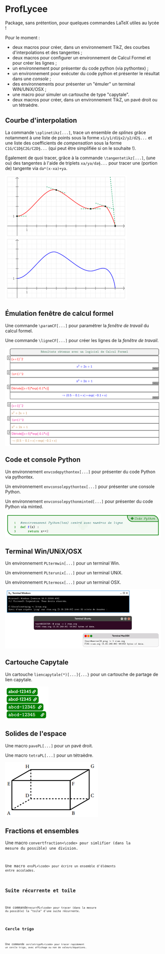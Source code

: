 # ProfLycee
Package, sans prétention, pour quelques commandes LaTeX utiles au lycée !

Pour le moment :

- deux macros pour créer, dans un environnement TikZ, des courbes d'interpolations et des tangentes ;
- deux macros pour configurer un environnement de Calcul Formel et pour créer les lignes ;
- un environnement pour présenter du code python (via pythontex) ;
- un environnement pour exécuter du code python et présenter le résultat dans une <i>console</i> ;
- des environnements pour présenter un "émuler" un terminal WIN/UNiX/OSX ;
- une macro pour simuler un cartouche de type "capytale".
- deux macros pour créer, dans un environnement TikZ, un pavé droit ou un tétraèdre.

## Courbe d'interpolation

La commande <code>\splinetikz[...]</code>, trace un ensemble de <i>splines</i> grâce notamment à une liste de points sous la forme <code>x1/y1/d1§x2/y2/d2§...</code> et une liste des coefficients de <i>compensation</i> sous la forme <code>C1G/C1D§C2G/C2D§...</code> (qui peut être simplifiée si on le souhaite !).

Également de quoi tracer, grâce à la commande <code>\tangentetikz[...]</code>, (une ou) des tangentes à l'aide de triplets <code>xa/ya/da§...</code> pour tracer une (portion de) tangente via <code>da*(x-xa)+ya</code>.

![illustr](./test/proflycee-test-splines.png?raw=true "testsplines")

## Émulation fenêtre de calcul formel

Une commande <code>\paramCF[...]</code> pour paramétrer la *fenêtre de travail* du calcul formel.

Une commande <code>\ligneCF[...]</code> pour créer les lignes de la *fenêtre de travail*.

![illustr](./test/proflycee-test-calcformel.png?raw=true "testcalc")

## Code et console Python

Un environnement <code>envcodepythontex[...]</code> pour présenter du code Python via pythontex.

Un environnement <code>envconsolepythontex[...]</code> pour présenter une console Python.

Un environnement <code>envconsolepythonminted[...]</code> pour présenter du code Python via minted.

![illustr](./test/proflycee-test-codepython.png?raw=true "testcode")

## Terminal Win/UNiX/OSX

Un environnement <code>PLtermwin[...]</code> pour un terminal Win.

Un environnement <code>PLterunix[...]</code> pour un terminal UNiX.

Un environnement <code>PLtermosx[...]</code> pour un terminal OSX.

![illustr](./test/proflycee-test_terminals.png?raw=true "testterminals")

## Cartouche Capytale

Un cartouche <code>liencapytale(*)[...]{...}</code> pour un cartouche de partage de lien capytale.

![illustr](./test/proflycee-test-capytale.png?raw=true "testcap")

## Solides de l'espace

Une macro <code>pavePL[...]</code> pour un pavé droit.

Une macro <code>tetraPL[...]</code> pour un tétraèdre.

![illustr](./test/proflycee-test-pave.png?raw=true "testpave")

## Fractions et ensembles

Une macro <code>convertfraction<\code> pour simlifier (dans la mesure du possible) une division.

Une macro <code>ensPL<\code> pour écrire un ensemble d'éléments entre accolades.

## Suite récurrente et toile

Une commande<code>recurrPL<\code> pour tracer (dans la mesure du possible) la "toile" d'une suite récurrente.

## Cercle trigo

Une commande <code>cercletrigoPL<\code> pour tracer rapidement un cercle trigo, avec affichage ou non de valeurs/équations.
